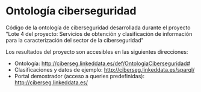 # Ontología ciberseguridad
Código de la ontología de ciberseguridad desarrollada durante el proyecto "Lote 4 del proyecto: Servicios de obtención y clasificación de información para la caracterización del sector de la ciberseguridad"


Los resultados del proyecto son accesibles en las siguientes direcciones:
*	Ontología: http://ciberseg.linkeddata.es/def/OntologiaCiberseguridad# 
*	Clasificaciones y datos de ejemplo: http://ciberseg.linkeddata.es/sparql/ 
*	Portal demostrador (acceso a queries predefinidas): http://ciberseg.linkeddata.es/  

